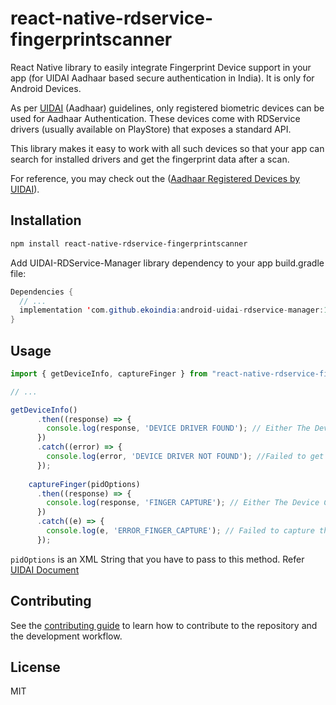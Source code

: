 # react-native-rdservice-fingerprintscanner

React Native library to easily integrate Fingerprint Device support in your app (for UIDAI Aadhaar based secure authentication in India). It is only for Android Devices.

As per [UIDAI](https://uidai.gov.in/) (Aadhaar) guidelines, only registered biometric devices can be used for Aadhaar Authentication. These devices come with RDService drivers (usually available on PlayStore) that exposes a standard API.

This library makes it easy to work with all such devices so that your app can search for installed drivers and get the fingerprint data after a scan.

For reference, you may check out the ([Aadhaar Registered Devices by UIDAI](https://uidai.gov.in/images/resource/Aadhaar_Registered_Devices_2_0_4.pdf)).




## Installation

```sh
npm install react-native-rdservice-fingerprintscanner
```

Add UIDAI-RDService-Manager library dependency to your app build.gradle file:

```java
Dependencies {
  // ...
  implementation 'com.github.ekoindia:android-uidai-rdservice-manager:1.3.0'
}
```

## Usage

```js
import { getDeviceInfo, captureFinger } from "react-native-rdservice-fingerprintscanner";

// ...

getDeviceInfo()
      .then((response) => {
        console.log(response, 'DEVICE DRIVER FOUND'); // Either The Device connected or not connected response here
      })
      .catch((error) => {
        console.log(error, 'DEVICE DRIVER NOT FOUND'); //Failed to get device information
      });
      
    captureFinger(pidOptions)
      .then((response) => {
        console.log(response, 'FINGER CAPTURE'); // Either The Device Connected or Not Connected Response here
      })
      .catch((e) => {
        console.log(e, 'ERROR_FINGER_CAPTURE'); // Failed to capture the Fingerprint
      });
```

```pidOptions``` is an XML String that you have to pass to this method. Refer [UIDAI Document](https://uidai.gov.in/images/resource/Aadhaar_Registered_Devices_2_0_4.pdf)

## Contributing

See the [contributing guide](CONTRIBUTING.md) to learn how to contribute to the repository and the development workflow.

## License

MIT
